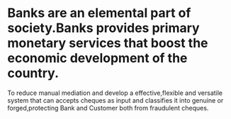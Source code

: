 # Banks are an elemental part of society.Banks provides primary monetary services that boost the economic development of the country.
To reduce manual mediation and develop a effective,flexible and versatile system that can accepts cheques as input and classifies it into genuine or forged,protecting Bank and Customer both from fraudulent cheques.



